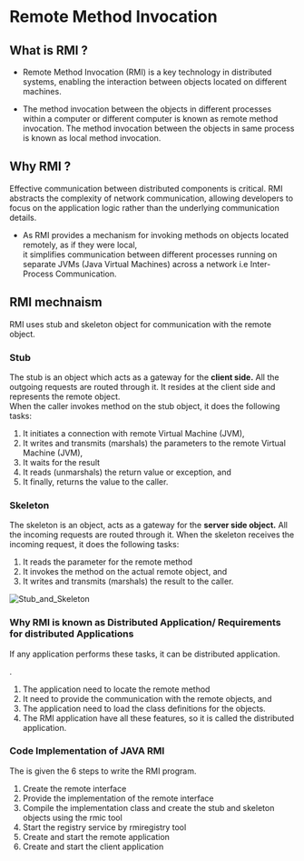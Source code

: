 # Remote Method Invocation 

## What is RMI ?

- Remote Method Invocation (RMI) is a key technology in distributed systems, enabling the interaction between objects located on different machines.  

- The method invocation between the objects in different processes within a computer or 
different computer is known as remote method invocation.
 The method invocation between the objects in same process is known as local method 
invocation.


## Why RMI ?

Effective communication between distributed components is critical. RMI abstracts the complexity of network communication, allowing developers to focus on the application logic rather than the underlying communication details.

- As RMI provides a mechanism for invoking methods on objects located remotely, as if they were local,   
it simplifies communication between different processes running on separate JVMs (Java Virtual Machines) across a network i.e Inter-Process Communication.  

## RMI mechnaism 

RMI uses stub and skeleton object for communication with the remote object.

### Stub
The stub is an object which acts as a gateway for the **client side.** All the outgoing requests are routed through it. 
 It resides at the client side and represents the remote object.  
 When the caller invokes method on the stub object, it does the following tasks:

1. It initiates a connection with remote Virtual Machine (JVM),
2. It writes and transmits (marshals) the parameters to the remote Virtual Machine (JVM),
3. It waits for the result
4. It reads (unmarshals) the return value or exception, and
5. It finally, returns the value to the caller.

### Skeleton
The skeleton is an object, acts as a gateway for the **server side object.** All the incoming requests are routed through it. When the skeleton receives the incoming request, it does the following tasks:

1. It reads the parameter for the remote method
2. It invokes the method on the actual remote object, and
3. It writes and transmits (marshals) the result to the caller.

![Stub_and_Skeleton](studbandskeleton.jpg)

### Why RMI is known as Distributed Application/ Requirements for distributed Applications
If any application performs these tasks, it can be distributed application.

.
1. The application need to locate the remote method
2. It need to provide the communication with the remote objects, and
3. The application need to load the class definitions for the objects.
4. The RMI application have all these features, so it is called the distributed application.

### Code Implementation of JAVA RMI

The is given the 6 steps to write the RMI program.

1. Create the remote interface
2. Provide the implementation of the remote interface
3. Compile the implementation class and create the stub and skeleton objects using the rmic tool
4. Start the registry service by rmiregistry tool
5. Create and start the remote application
6. Create and start the client application

